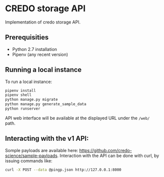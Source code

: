 # CREDO storage API

Implementation of credo storage API.

## Prerequisities

 * Python 2.7 installation
 * Pipenv (any recent version)

## Running a local instance

To run a local instance:

```bash
pipenv install
pipenv shell
python manage.py migrate
python manage.py generate_sample_data
python runserver
```

API web interface will be available at the displayed URL under the `/web/` path.

## Interacting with the v1 API:

Somple payloads are available here: https://github.com/credo-science/sample-payloads. Interaction with the API can be done with curl, by issuing commands like:

```bash
curl -X POST --data @pingp.json http://127.0.0.1:8000
```
